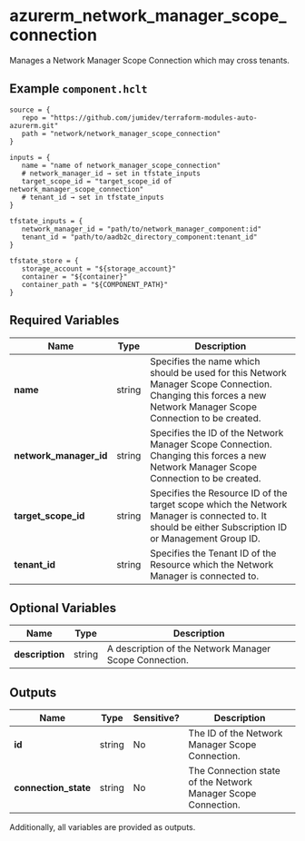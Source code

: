 # azurerm_network_manager_scope_connection

Manages a Network Manager Scope Connection which may cross tenants.

## Example `component.hclt`

```hcl
source = {
   repo = "https://github.com/jumidev/terraform-modules-auto-azurerm.git" 
   path = "network/network_manager_scope_connection" 
}

inputs = {
   name = "name of network_manager_scope_connection" 
   # network_manager_id → set in tfstate_inputs
   target_scope_id = "target_scope_id of network_manager_scope_connection" 
   # tenant_id → set in tfstate_inputs
}

tfstate_inputs = {
   network_manager_id = "path/to/network_manager_component:id" 
   tenant_id = "path/to/aadb2c_directory_component:tenant_id" 
}

tfstate_store = {
   storage_account = "${storage_account}" 
   container = "${container}" 
   container_path = "${COMPONENT_PATH}" 
}

```

## Required Variables

| Name | Type |  Description |
| ---- | --------- |  ----------- |
| **name** | string |  Specifies the name which should be used for this Network Manager Scope Connection. Changing this forces a new Network Manager Scope Connection to be created. | 
| **network_manager_id** | string |  Specifies the ID of the Network Manager Scope Connection. Changing this forces a new Network Manager Scope Connection to be created. | 
| **target_scope_id** | string |  Specifies the Resource ID of the target scope which the Network Manager is connected to. It should be either Subscription ID or Management Group ID. | 
| **tenant_id** | string |  Specifies the Tenant ID of the Resource which the Network Manager is connected to. | 

## Optional Variables

| Name | Type |  Description |
| ---- | --------- |  ----------- |
| **description** | string |  A description of the Network Manager Scope Connection. | 



## Outputs

| Name | Type | Sensitive? | Description |
| ---- | ---- | --------- | --------- |
| **id** | string | No  | The ID of the Network Manager Scope Connection. | 
| **connection_state** | string | No  | The Connection state of the Network Manager Scope Connection. | 

Additionally, all variables are provided as outputs.
